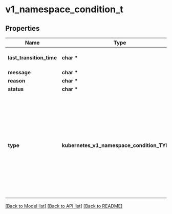 # v1_namespace_condition_t

## Properties
Name | Type | Description | Notes
------------ | ------------- | ------------- | -------------
**last_transition_time** | **char \*** | Time is a wrapper around time.Time which supports correct marshaling to YAML and JSON.  Wrappers are provided for many of the factory methods that the time package offers. | [optional] 
**message** | **char \*** |  | [optional] 
**reason** | **char \*** |  | [optional] 
**status** | **char \*** | Status of the condition, one of True, False, Unknown. | 
**type** | **kubernetes_v1_namespace_condition_TYPE_e** | Type of namespace controller condition.  Possible enum values:  - &#x60;\&quot;NamespaceContentRemaining\&quot;&#x60; contains information about resources remaining in a namespace.  - &#x60;\&quot;NamespaceDeletionContentFailure\&quot;&#x60; contains information about namespace deleter errors during deletion of resources.  - &#x60;\&quot;NamespaceDeletionDiscoveryFailure\&quot;&#x60; contains information about namespace deleter errors during resource discovery.  - &#x60;\&quot;NamespaceDeletionGroupVersionParsingFailure\&quot;&#x60; contains information about namespace deleter errors parsing GV for legacy types.  - &#x60;\&quot;NamespaceFinalizersRemaining\&quot;&#x60; contains information about which finalizers are on resources remaining in a namespace. | 

[[Back to Model list]](../README.md#documentation-for-models) [[Back to API list]](../README.md#documentation-for-api-endpoints) [[Back to README]](../README.md)


